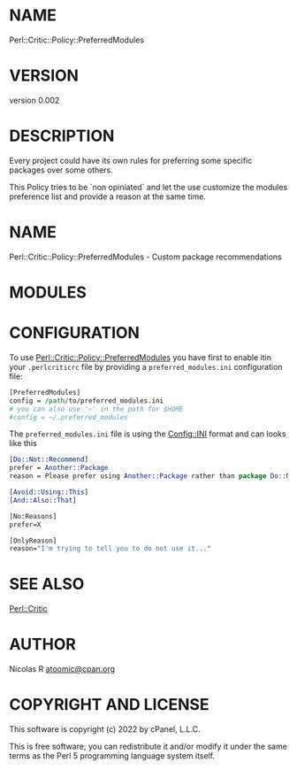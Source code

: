 # NAME

Perl::Critic::Policy::PreferredModules

# VERSION

version 0.002

# DESCRIPTION

Every project could have its own rules for preferring some specific packages 
over some others.

This Policy tries to be \`non opiniated\` and let the use customize the modules
preference list and provide a reason at the same time.

# NAME

Perl::Critic::Policy::PreferredModules - Custom package recommendations

# MODULES

# CONFIGURATION

To use [Perl::Critic::Policy::PreferredModules](https://metacpan.org/pod/Perl%3A%3ACritic%3A%3APolicy%3A%3APreferredModules) you have first to enable itin your
 `.perlcriticrc` file by providing a `preferred_modules.ini` configuration file:

```perl
[PreferredModules]
config = /path/to/preferred_modules.ini
# you can also use '~' in the path for $HOME
#config = ~/.preferred_modules
```

The  `preferred_modules.ini` file is using the [Config::INI](https://metacpan.org/pod/Config%3A%3AINI) format and can looks like this

```perl
[Do::Not::Recommend]
prefer = Another::Package
reason = Please prefer using Another::Package rather than package Do::Not::Recommend

[Avoid::Using::This]
[And::Also::That]

[No:Reasons]
prefer=X

[OnlyReason]
reason="I'm trying to tell you to do not use it..."
```

# SEE ALSO

[Perl::Critic](https://metacpan.org/pod/Perl%3A%3ACritic)

# AUTHOR

Nicolas R <atoomic@cpan.org>

# COPYRIGHT AND LICENSE

This software is copyright (c) 2022 by cPanel, L.L.C.

This is free software; you can redistribute it and/or modify it under
the same terms as the Perl 5 programming language system itself.
